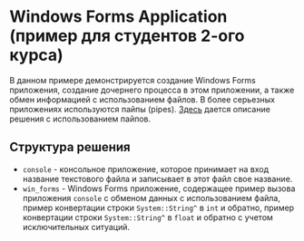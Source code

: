 # Windows Forms Application (пример для студентов 2-ого курса)

В данном примере демонстрируется создание Windows Forms приложения, создание дочернего процесса
в этом приложении, а также обмен информацией с использованием файлов. В более серьезных приложениях
используются пайпы (pipes). [Здесь](https://msdn.microsoft.com/en-us/library/windows/desktop/ms682499(v=vs.85).aspx)
дается описание решения с использованием пайпов.

## Структура решения

- `console` - консольное приложение, которое принимает на вход название текстового файла и записывает
  в этот файл свое название.
- `win_forms` - Windows Forms приложение, содержащее пример вызова приложения `console` с обменом
  данных с использованием файла, пример конвертации строки `System::String^` в `int` и обратно,
  пример конвертации строки `System::String^` в `float` и обратно с учетом исключительных ситуаций.
